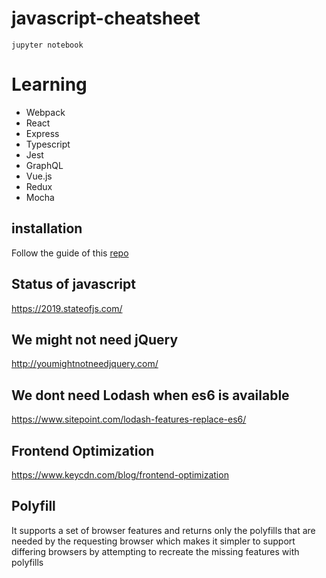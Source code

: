 # javascript-cheatsheet
```
jupyter notebook
```

# Learning
* Webpack
* React
* Express
* Typescript
* Jest
* GraphQL
* Vue.js
* Redux
* Mocha


## installation
Follow the guide of this [repo](https://github.com/n-riesco/ijavascript#installation)

## Status of javascript
https://2019.stateofjs.com/

## We might not need jQuery
http://youmightnotneedjquery.com/

## We dont need Lodash when es6 is available
https://www.sitepoint.com/lodash-features-replace-es6/ 

## Frontend Optimization
https://www.keycdn.com/blog/frontend-optimization

## Polyfill
It supports a set of browser features and returns only the polyfills that are needed by the requesting browser which makes it simpler to support differing browsers by attempting to recreate the missing features with polyfills



 
